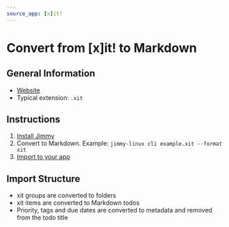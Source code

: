 ```yaml
---
source_app: [x]it!
---
```


# Convert from [x]it! to Markdown

## General Information

- [Website](https://xit.jotaen.net/)
- Typical extension: `.xit`

## Instructions

1. [Install Jimmy](../index.md#installation)
2. Convert to Markdown. Example: `jimmy-linux cli example.xit --format xit`
3. [Import to your app](../import_instructions.md)

## Import Structure

- xit groups are converted to folders
- xit items are converted to Markdown todos
- Priority, tags and due dates are converted to metadata and removed from the todo title
